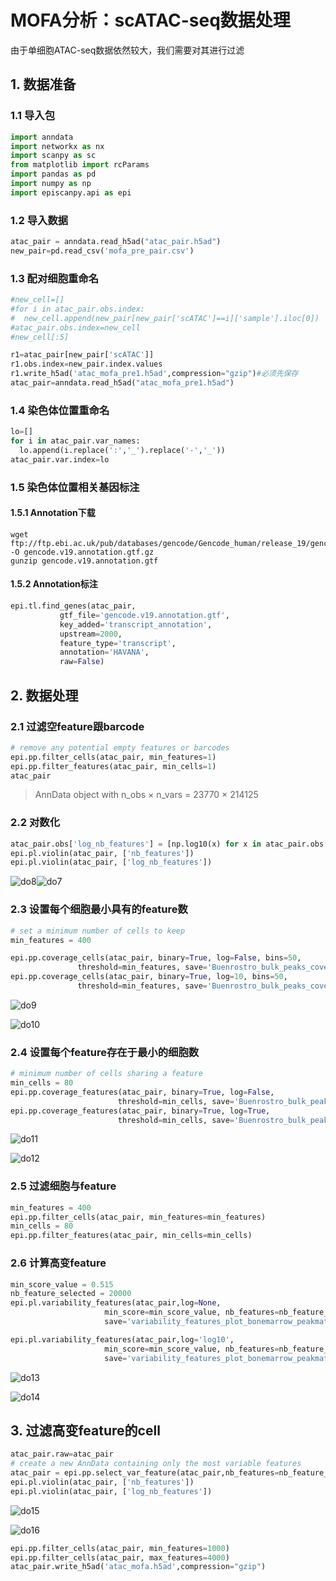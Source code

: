# MOFA分析：scATAC-seq数据处理

由于单细胞ATAC-seq数据依然较大，我们需要对其进行过滤

## 1. 数据准备

### 1.1 导入包

```python
import anndata
import networkx as nx
import scanpy as sc
from matplotlib import rcParams
import pandas as pd
import numpy as np
import episcanpy.api as epi
```

### 1.2 导入数据

```python
atac_pair = anndata.read_h5ad("atac_pair.h5ad")
new_pair=pd.read_csv('mofa_pre_pair.csv')
```

### 1.3 配对细胞重命名

```python
#new_cell=[]
#for i in atac_pair.obs.index:
#  new_cell.append(new_pair[new_pair['scATAC']==i]['sample'].iloc[0])
#atac_pair.obs.index=new_cell
#new_cell[:5]

r1=atac_pair[new_pair['scATAC']]
r1.obs.index=new_pair.index.values
r1.write_h5ad('atac_mofa_pre1.h5ad',compression="gzip")#必须先保存
atac_pair=anndata.read_h5ad("atac_mofa_pre1.h5ad")
```

### 1.4 染色体位置重命名

```python
lo=[]
for i in atac_pair.var_names:
  lo.append(i.replace(':','_').replace('-','_'))
atac_pair.var.index=lo
```

### 1.5 染色体位置相关基因标注

#### 1.5.1 Annotation下载

```shell
wget ftp://ftp.ebi.ac.uk/pub/databases/gencode/Gencode_human/release_19/gencode.v19.annotation.gtf.gz -O gencode.v19.annotation.gtf.gz
gunzip gencode.v19.annotation.gtf
```

#### 1.5.2 Annotation标注

```python
epi.tl.find_genes(atac_pair,
           gtf_file='gencode.v19.annotation.gtf',
           key_added='transcript_annotation',
           upstream=2000,
           feature_type='transcript',
           annotation='HAVANA',
           raw=False)
```

## 2. 数据处理

### 2.1 过滤空feature跟barcode

```python
# remove any potential empty features or barcodes
epi.pp.filter_cells(atac_pair, min_features=1)
epi.pp.filter_features(atac_pair, min_cells=1)
atac_pair
```

> AnnData object with n_obs × n_vars = 23770 × 214125

### 2.2 对数化

```python
atac_pair.obs['log_nb_features'] = [np.log10(x) for x in atac_pair.obs['nb_features']]
epi.pl.violin(atac_pair, ['nb_features'])
epi.pl.violin(atac_pair, ['log_nb_features'])
```

![do8](mofa_4.assets\do8.png)![do7](mofa_4.assets\do7.png)

### 2.3 设置每个细胞最小具有的feature数

```python
# set a minimum number of cells to keep 
min_features = 400

epi.pp.coverage_cells(atac_pair, binary=True, log=False, bins=50,
               threshold=min_features, save='Buenrostro_bulk_peaks_coverage_cells.png')
epi.pp.coverage_cells(atac_pair, binary=True, log=10, bins=50,
               threshold=min_features, save='Buenrostro_bulk_peaks_coverage_cells_log10.png')
```

![do9](mofa_4.assets/do9-6120084.png)

![do10](https://raw.githubusercontent.com/Starlitnightly/bioinformatic_galaxy/master/img/do10.png)

### 2.4 设置每个feature存在于最小的细胞数

```python
# minimum number of cells sharing a feature
min_cells = 80
epi.pp.coverage_features(atac_pair, binary=True, log=False, 
                        threshold=min_cells, save='Buenrostro_bulk_peaks_coverage_peaks.png')
epi.pp.coverage_features(atac_pair, binary=True, log=True, 
                        threshold=min_cells, save='Buenrostro_bulk_peaks_coverage_peaks_log10.png')
```

![do11](mofa_4.assets/do11-6120091.png)

![do12](mofa_4.assets/do12-6120093.png)

### 2.5 过滤细胞与feature

```python
min_features = 400
epi.pp.filter_cells(atac_pair, min_features=min_features)
min_cells = 80
epi.pp.filter_features(atac_pair, min_cells=min_cells)
```

### 2.6 计算高变feature

```python
min_score_value = 0.515
nb_feature_selected = 20000
epi.pl.variability_features(atac_pair,log=None,
                     min_score=min_score_value, nb_features=nb_feature_selected,
                     save='variability_features_plot_bonemarrow_peakmatrix.png')

epi.pl.variability_features(atac_pair,log='log10',
                     min_score=min_score_value, nb_features=nb_feature_selected,
                     save='variability_features_plot_bonemarrow_peakmatrix_log10.png')
```

![do13](mofa_4.assets\do13.png)

![do14](mofa_4.assets\do14.png)

## 3. 过滤高变feature的cell

```python
atac_pair.raw=atac_pair
# create a new AnnData containing only the most variable features
atac_pair = epi.pp.select_var_feature(atac_pair,nb_features=nb_feature_selected,show=False,copy=True)
epi.pl.violin(atac_pair, ['nb_features'])
epi.pl.violin(atac_pair, ['log_nb_features'])
```
![do15](mofa_4.assets\do15.png)

![do16](mofa_4.assets\do16-1636004475065.png)

```python
epi.pp.filter_cells(atac_pair, min_features=1000)
epi.pp.filter_cells(atac_pair, max_features=4000)
atac_pair.write_h5ad('atac_mofa.h5ad',compression="gzip")
```

